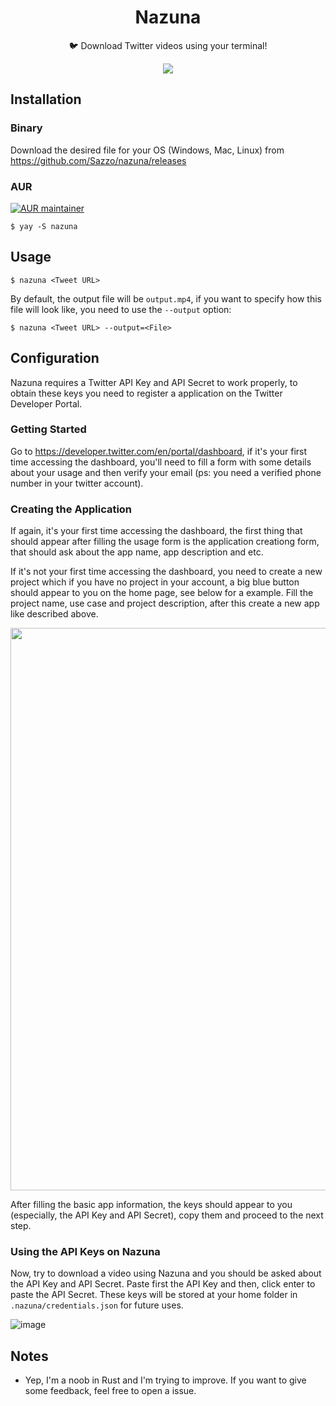 <h1 align="center">Nazuna</h1>
<p align="center">🐦 Download Twitter videos using your terminal! </p>

<p align="center">
<img src="https://i.imgur.com/kH7eOYN.gif">
</p>
  
## Installation

### Binary

Download the desired file for your OS (Windows, Mac, Linux) from https://github.com/Sazzo/nazuna/releases

### AUR
[![AUR maintainer](https://img.shields.io/aur/maintainer/nazuna?logo=arch-linux&style=flat-square)](https://aur.archlinux.org/packages/nazuna)  

```
$ yay -S nazuna
```

## Usage

```
$ nazuna <Tweet URL>
```

By default, the output file will be `output.mp4`, if you want to specify how this file will look like, you need to use the `--output` option:

```
$ nazuna <Tweet URL> --output=<File>
```

## Configuration

Nazuna requires a Twitter API Key and API Secret to work properly, to obtain these keys you need to register a application on the Twitter Developer Portal.

### Getting Started

Go to https://developer.twitter.com/en/portal/dashboard, if it's your first time accessing the dashboard, you'll need to fill a form with some details about your usage and then verify your email (ps: you need a verified phone number in your twitter account).

### Creating the Application

If again, it's your first time accessing the dashboard, the first thing that should appear after filling the usage form is the application creationg form, that should ask about the app name, app description and etc.

If it's not your first time accessing the dashboard, you need to create a new project which if you have no project in your account, a big blue button should appear to you on the home page, see below for a example. Fill the project name, use case and project description, after this create a new app like described above.

<img width="900px" src="https://user-images.githubusercontent.com/39680458/147893345-8da5f41f-087b-4a0a-8002-0723beb699b0.png">

After filling the basic app information, the keys should appear to you (especially, the API Key and API Secret), copy them and proceed to the next step.

### Using the API Keys on Nazuna

Now, try to download a video using Nazuna and you should be asked about the API Key and API Secret. Paste first the API Key and then, click enter to paste the API Secret. These keys will be stored at your home folder in `.nazuna/credentials.json` for future uses.

![image](https://user-images.githubusercontent.com/39680458/147893437-3f8f6b55-63c3-4003-a9b0-4a0d18e2d5d9.png)

## Notes

- Yep, I'm a noob in Rust and I'm trying to improve. If you want to give some feedback, feel free to open a issue.
